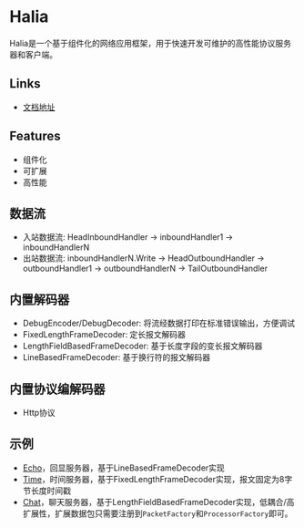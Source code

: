 # Halia

Halia是一个基于组件化的网络应用框架，用于快速开发可维护的高性能协议服务器和客户端。

## Links
+ [文档地址](https://halia-group.github.io/halia/)

## Features

+ 组件化
+ 可扩展
+ 高性能

## 数据流

+ 入站数据流: HeadInboundHandler -> inboundHandler1 -> inboundHandlerN
+ 出站数据流: inboundHandlerN.Write -> HeadOutboundHandler -> outboundHandler1 -> outboundHandlerN -> TailOutboundHandler

## 内置解码器

+ DebugEncoder/DebugDecoder: 将流经数据打印在标准错误输出，方便调试
+ FixedLengthFrameDecoder: 定长报文解码器
+ LengthFieldBasedFrameDecoder: 基于长度字段的变长报文解码器
+ LineBasedFrameDecoder: 基于换行符的报文解码器

## 内置协议编解码器

+ Http协议

## 示例

+ [Echo](examples/echo)，回显服务器，基于LineBasedFrameDecoder实现
+ [Time](examples/time)，时间服务器，基于FixedLengthFrameDecoder实现，报文固定为8字节长度时间戳
+ [Chat](https://github.com/halia-group/halia-chat)，聊天服务器，基于LengthFieldBasedFrameDecoder实现，低耦合/高扩展性，扩展数据包只需要注册到`PacketFactory`和`ProcessorFactory`即可。
